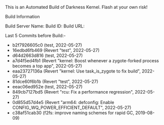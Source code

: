 This is an Automated Build of Darkness Kernel. Flash at your own risk!

Build Information

Build Server Name: 
Build ID: 
Build URL: 

Last 5 Commits before Build:-
* b2f7926605c0 (test, 2022-05-27)
* 16edbd6fb469 (Revert "test", 2022-05-27)
* d64d2663d816 (test, 2022-05-27)
* a7d4f5ed4fb1 (Revert "kernel: Boost whenever a zygote-forked process becomes a top app", 2022-05-27)
* eaa23727136a (Revert "kernel: Use task_is_zygote to fix build", 2022-05-27)
* 81dce60f6b1b (Revert "test", 2022-05-27)
* eeac06ed952e (test, 2022-05-27)
* 849cb7127bd5 (Revert "rcu: Fix a performance regression", 2022-05-27)
* 0d855d57d4e5 (Revert "arm64: defconfig: Enable CONFIG_WQ_POWER_EFFICIENT_DEFAULT", 2022-05-27)
* c38af51cab30 (f2fs: improve naming schemes for rapid GC, 2019-08-09)
